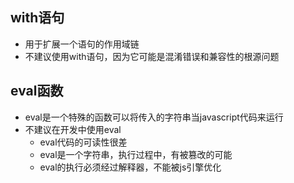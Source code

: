## with语句
+ 用于扩展一个语句的作用域链
+ 不建议使用with语句，因为它可能是混淆错误和兼容性的根源问题
## eval函数
+ eval是一个特殊的函数可以将传入的字符串当javascript代码来运行
+ 不建议在开发中使用eval
    - eval代码的可读性很差
    - eval是一个字符串，执行过程中，有被篡改的可能
    - eval的执行必须经过解释器，不能被js引擎优化